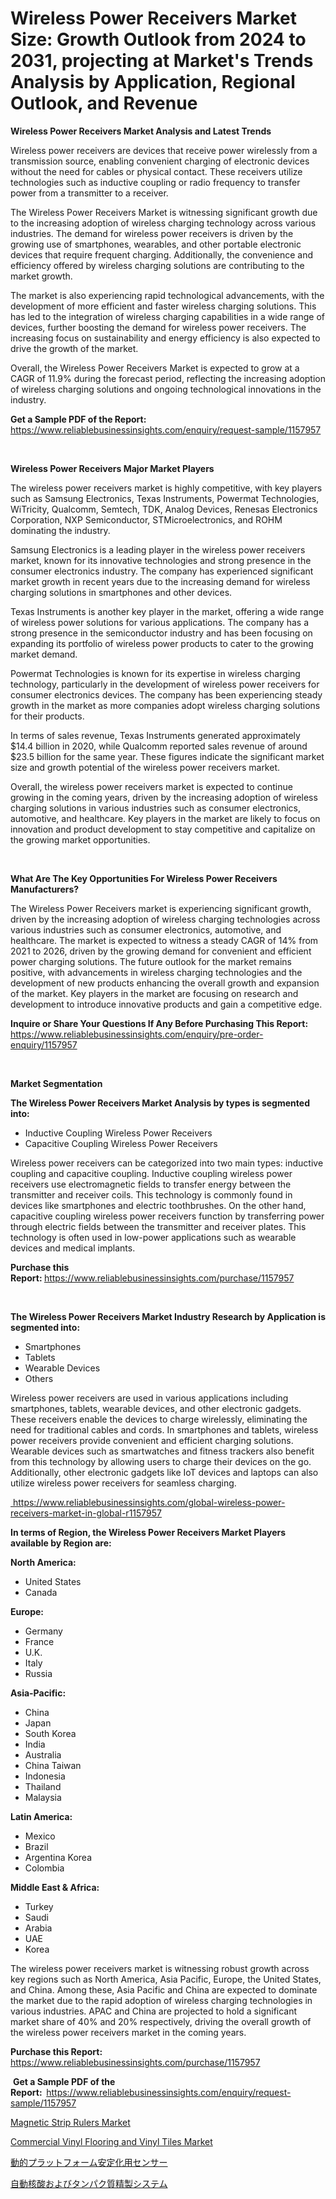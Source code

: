 <p><h1>Wireless Power Receivers Market Size: Growth Outlook from 2024 to 2031, projecting at Market's Trends Analysis by Application, Regional Outlook, and Revenue</h1></p><p><strong>Wireless Power Receivers Market Analysis and Latest Trends</strong></p>
<p><p>Wireless power receivers are devices that receive power wirelessly from a transmission source, enabling convenient charging of electronic devices without the need for cables or physical contact. These receivers utilize technologies such as inductive coupling or radio frequency to transfer power from a transmitter to a receiver.</p><p>The Wireless Power Receivers Market is witnessing significant growth due to the increasing adoption of wireless charging technology across various industries. The demand for wireless power receivers is driven by the growing use of smartphones, wearables, and other portable electronic devices that require frequent charging. Additionally, the convenience and efficiency offered by wireless charging solutions are contributing to the market growth.</p><p>The market is also experiencing rapid technological advancements, with the development of more efficient and faster wireless charging solutions. This has led to the integration of wireless charging capabilities in a wide range of devices, further boosting the demand for wireless power receivers. The increasing focus on sustainability and energy efficiency is also expected to drive the growth of the market.</p><p>Overall, the Wireless Power Receivers Market is expected to grow at a CAGR of 11.9% during the forecast period, reflecting the increasing adoption of wireless charging solutions and ongoing technological innovations in the industry.</p></p>
<p><strong>Get a Sample PDF of the Report:&nbsp;</strong> <a href="https://www.reliablebusinessinsights.com/enquiry/request-sample/1157957">https://www.reliablebusinessinsights.com/enquiry/request-sample/1157957</a></p>
<p>&nbsp;</p>
<p><strong>Wireless Power Receivers Major Market Players</strong></p>
<p><p>The wireless power receivers market is highly competitive, with key players such as Samsung Electronics, Texas Instruments, Powermat Technologies, WiTricity, Qualcomm, Semtech, TDK, Analog Devices, Renesas Electronics Corporation, NXP Semiconductor, STMicroelectronics, and ROHM dominating the industry.</p><p>Samsung Electronics is a leading player in the wireless power receivers market, known for its innovative technologies and strong presence in the consumer electronics industry. The company has experienced significant market growth in recent years due to the increasing demand for wireless charging solutions in smartphones and other devices.</p><p>Texas Instruments is another key player in the market, offering a wide range of wireless power solutions for various applications. The company has a strong presence in the semiconductor industry and has been focusing on expanding its portfolio of wireless power products to cater to the growing market demand.</p><p>Powermat Technologies is known for its expertise in wireless charging technology, particularly in the development of wireless power receivers for consumer electronics devices. The company has been experiencing steady growth in the market as more companies adopt wireless charging solutions for their products.</p><p>In terms of sales revenue, Texas Instruments generated approximately $14.4 billion in 2020, while Qualcomm reported sales revenue of around $23.5 billion for the same year. These figures indicate the significant market size and growth potential of the wireless power receivers market.</p><p>Overall, the wireless power receivers market is expected to continue growing in the coming years, driven by the increasing adoption of wireless charging solutions in various industries such as consumer electronics, automotive, and healthcare. Key players in the market are likely to focus on innovation and product development to stay competitive and capitalize on the growing market opportunities.</p></p>
<p>&nbsp;</p>
<p><strong>What Are The Key Opportunities For Wireless Power Receivers Manufacturers?</strong></p>
<p><p>The Wireless Power Receivers market is experiencing significant growth, driven by the increasing adoption of wireless charging technologies across various industries such as consumer electronics, automotive, and healthcare. The market is expected to witness a steady CAGR of 14% from 2021 to 2026, driven by the growing demand for convenient and efficient power charging solutions. The future outlook for the market remains positive, with advancements in wireless charging technologies and the development of new products enhancing the overall growth and expansion of the market. Key players in the market are focusing on research and development to introduce innovative products and gain a competitive edge.</p></p>
<p><strong>Inquire or Share Your Questions If Any Before Purchasing This Report:</strong> <a href="https://www.reliablebusinessinsights.com/enquiry/pre-order-enquiry/1157957">https://www.reliablebusinessinsights.com/enquiry/pre-order-enquiry/1157957</a></p>
<p>&nbsp;</p>
<p><strong>Market Segmentation</strong></p>
<p><strong>The Wireless Power Receivers Market Analysis by types is segmented into:</strong></p>
<p><ul><li>Inductive Coupling Wireless Power Receivers</li><li>Capacitive Coupling Wireless Power Receivers</li></ul></p>
<p><p>Wireless power receivers can be categorized into two main types: inductive coupling and capacitive coupling. Inductive coupling wireless power receivers use electromagnetic fields to transfer energy between the transmitter and receiver coils. This technology is commonly found in devices like smartphones and electric toothbrushes. On the other hand, capacitive coupling wireless power receivers function by transferring power through electric fields between the transmitter and receiver plates. This technology is often used in low-power applications such as wearable devices and medical implants.</p></p>
<p><strong>Purchase this Report:&nbsp;</strong><a href="https://www.reliablebusinessinsights.com/purchase/1157957">https://www.reliablebusinessinsights.com/purchase/1157957</a></p>
<p>&nbsp;</p>
<p><strong>The Wireless Power Receivers Market Industry Research by Application is segmented into:</strong></p>
<p><ul><li>Smartphones</li><li>Tablets</li><li>Wearable Devices</li><li>Others</li></ul></p>
<p><p>Wireless power receivers are used in various applications including smartphones, tablets, wearable devices, and other electronic gadgets. These receivers enable the devices to charge wirelessly, eliminating the need for traditional cables and cords. In smartphones and tablets, wireless power receivers provide convenient and efficient charging solutions. Wearable devices such as smartwatches and fitness trackers also benefit from this technology by allowing users to charge their devices on the go. Additionally, other electronic gadgets like IoT devices and laptops can also utilize wireless power receivers for seamless charging.</p></p>
<p><a href="https://www.reliablebusinessinsights.com/global-wireless-power-receivers-market-in-global-r1157957">&nbsp;https://www.reliablebusinessinsights.com/global-wireless-power-receivers-market-in-global-r1157957</a></p>
<p><strong>In terms of Region, the Wireless Power Receivers Market Players available by Region are:</strong></p>
<p>
    <p> <strong> North America: </strong>
        <ul>
            <li>United States</li>
            <li>Canada</li>
        </ul>
        </p> 
    <p> <strong> Europe: </strong>
        <ul>
            <li>Germany</li>
            <li>France</li>
            <li>U.K.</li>
            <li>Italy</li>
            <li>Russia</li>
        </ul>
        </p> 
    <p> <strong> Asia-Pacific: </strong>
        <ul>
            <li>China</li>
            <li>Japan</li>
            <li>South Korea</li>
            <li>India</li>
            <li>Australia</li>
            <li>China Taiwan</li>
            <li>Indonesia</li>
            <li>Thailand</li>
            <li>Malaysia</li>
        </ul>
        </p> 
    <p> <strong> Latin America: </strong>
        <ul>
            <li>Mexico</li>
            <li>Brazil</li>
            <li>Argentina Korea</li>
            <li>Colombia</li>
        </ul>
        </p> 
    <p> <strong> Middle East & Africa: </strong>
        <ul>
            <li>Turkey</li>
            <li>Saudi</li>
            <li>Arabia</li>
            <li>UAE</li>
            <li>Korea</li>
        </ul>
    </p>
    </p>
<p><p>The wireless power receivers market is witnessing robust growth across key regions such as North America, Asia Pacific, Europe, the United States, and China. Among these, Asia Pacific and China are expected to dominate the market due to the rapid adoption of wireless charging technologies in various industries. APAC and China are projected to hold a significant market share of 40% and 20% respectively, driving the overall growth of the wireless power receivers market in the coming years.</p></p>
<p><strong>Purchase this Report: </strong><a href="https://www.reliablebusinessinsights.com/purchase/1157957">https://www.reliablebusinessinsights.com/purchase/1157957</a></p>
<p>&nbsp;<strong>Get a Sample PDF of the Report:&nbsp;&nbsp;</strong><a href="https://www.reliablebusinessinsights.com/enquiry/request-sample/1157957">https://www.reliablebusinessinsights.com/enquiry/request-sample/1157957</a></p>
<p><strong></strong></p>
<p><p><a href="https://github.com/kufem1/Market-Research-Report-List-3/blob/main/magnetic-strip-rulers-market.md">Magnetic Strip Rulers Market</a></p><p><a href="https://github.com/kosella/Market-Research-Report-List-4/blob/main/commercial-vinyl-flooring-and-vinyl-tiles-market.md">Commercial Vinyl Flooring and Vinyl Tiles Market</a></p><p><a href="https://github.com/RodHoppe07/Market-Research-Report-List-2/blob/main/1487491147829.md">動的プラットフォーム安定化用センサー</a></p><p><a href="https://github.com/laurenreichert/Market-Research-Report-List-2/blob/main/7037024147828.md">自動核酸およびタンパク質精製システム</a></p></p>